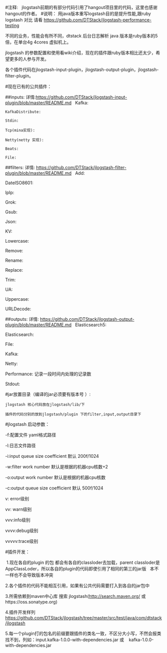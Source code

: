 #注释:
   jlogstash前期的有部分代码引用了hangout项目里的代码，这里也感谢hangout的作者。
#说明：
   用java版本重写logstash目的是提升性能,跟ruby logstash 对比 请看 https://github.com/DTStack/jlogstash-performance-testing

   不同的业务，性能会有所不同，dtstack 后台日志解析 java 版本是ruby版本的5倍，在单台4g 4cores 虚拟机上。

   jlogstash 的参数配置和使用看wiki介绍，现在的插件跟ruby版本相比还太少，希望更多的人参与开发。

   各个插件代码在jlogstash-input-plugin，jlogstash-output-plugin，jlogstash-filter-plugin。



#现在已有的公共插件：

##inputs: 详情:https://github.com/DTStack/jlogstash-input-plugin/blob/master/README.md
    Kafka: 
    
    KafkaDistribute:
 
    Stdin: 

    Tcp(mina实现): 

    Netty(netty 实现): 

    Beats:
    
    File:

##filters: 详情: https://github.com/DTStack/jlogstash-filter-plugin/blob/master/README.md
   Add:

   DateISO8601:
 
   IpIp: 

   Grok: 

   Gsub:
 
   Json: 

   KV: 

   Lowercase:
 
   Remove:
 
   Rename:
 
   Replace: 

   Trim:
 
   UA:
 
   Uppercase:
 
   URLDecode:


##outputs: 详情: https://github.com/DTStack/jlogstash-output-plugin/blob/master/README.md
   Elasticsearch5:

   Elasticsearch:
 
   File: 

   Kafka: 

   Netty:

   Performance: 
     记录一段时间内处理的记录数

   Stdout:

#jar放置目录（编译的jar必须要有版本号 ）:
  
    jlogstash 核心代码放在jlogstash/lib/下

    插件的代码分别的放到jlogstash/plugin 下的filter,input,output目录下

#jlogstash 启动参数：

  -f:配置文件 yaml格式路径

  -l:日志文件路径

  -i:input queue size coefficient 默认 200f/1024

  -w:filter work number 默认是根据的机器cpu核数+2

  -o:output work number 默认是根据的机器cpu核数

  -c:output queue size coefficient 默认 500f/1024

  v: error级别
  
  vv: warn级别

  vvv:info级别

  vvvv:debug级别

  vvvvv:trace级别

#插件开发：

  1.现在各自的plugin 的包 都会有各自的classloder去加载，parent classloder是AppClassLoder，所以各自的plugin的代码即使引用了相同的第三的jar版   本不一样也不会导致版本冲突
   
  
  2.各个插件的代码不能相互引用，如果有公共代码需要打入到各自的jar包中
  
  3.所需依赖到maven中心库 搜索 jlogstash(http://search.maven.org/ 或https://oss.sonatype.org)
  
  4.插件开发样列 https://github.com/DTStack/jlogstash/tree/master/src/test/java/com/dtstack/jlogstash
  
  5.每一个plugin打的包名的前缀要跟插件的类名一致，不区分大小写，不然会报类找不到，列如：input.kafka-1.0.0-with-dependencies.jar 或
    kafka-1.0.0-with-dependencies.jar 
